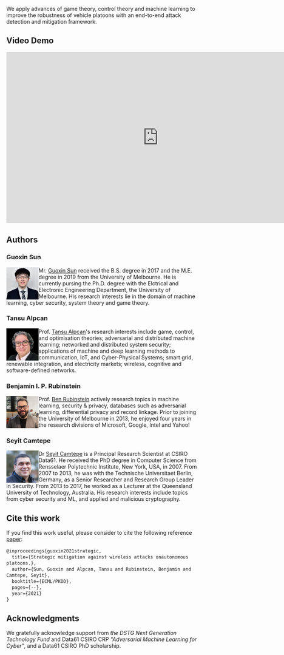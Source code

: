 
We apply advances of game theory, control theory and machine learning to improve the robustness of vehicle platoons with an end-to-end attack detection and mitigation framework.

## Video Demo

<iframe width="800" height="450" src="https://www.youtube.com/embed/Hhwx8qap5ts" title="YouTube video player" frameborder="0" allow="accelerometer; autoplay; clipboard-write; encrypted-media; gyroscope; picture-in-picture" allowfullscreen></iframe>

## Authors
### Guoxin Sun
<img src="Sefi_modified_crop.jpg" alt="Guoxin Sun's profile picture" width="85" height="85" align="left">Mr. [Guoxin Sun](https://electrical.eng.unimelb.edu.au/people/research-students) received the B.S. degree in 2017 and the M.E. degree in 2019 from the University of Melbourne. He is currently pursing the Ph.D. degree with the Elctrical and Electronic Engineering Department, the University of Melbourne. His research interests lie in the domain of machine learning, cyber security, system theory and game theory.

### Tansu Alpcan
<img src="tansu.jpg" alt="Tansu Alpcan's profile picture" width="85" height="85" align="left">Prof. [Tansu Alpcan](https://findanexpert.unimelb.edu.au/profile/425318-tansu-alpcan)'s research interests include game, control, and optimisation theories; adversarial and distributed machine learning; networked and distributed system security; applications of machine and deep learning methods to communication, IoT, and Cyber-Physical Systems; smart grid, renewable integration, and electricity markets; wireless, cognitive and software-defined networks.

### Benjamin I. P. Rubinstein
<img src="Ben1crop.jpg" alt="Benjamin I. P. Rubinstein's profile picture" width="85" height="85" align="left">Prof. [Ben Rubinstein](https://findanexpert.unimelb.edu.au/profile/20074-ben-rubinstein) actively research topics in machine learning, security & privacy, databases such as adversarial learning, differential privacy and record linkage. Prior to joining the University of Melbourne in 2013, he enjoyed four years in the research divisions of Microsoft, Google, Intel and Yahoo!

### Seyit Camtepe
<img src="Seyit.jpg" alt="Seyit Camtepe's profile picture" width="85" height="85" align="left">Dr [Seyit Camtepe](https://people.csiro.au/C/S/Seyit-Camtepe) is a Principal Research Scientist at CSIRO Data61. He received the PhD degree in Computer Science from Rensselaer Polytechnic Institute, New York, USA, in 2007. From 2007 to 2013, he was with the Technische Universitaet Berlin, Germany, as a Senior Researcher and Research Group Leader in Security. From 2013 to 2017, he worked as a Lecturer at the Queensland University of Technology, Australia. His research interests include topics from cyber security and ML, and applied and malicious cryptography.

## Cite this work
If you find this work useful, please consider to cite the following reference [paper](https://garrisonsun.github.io/End-to-end-atttack-detection-and-mitigation-framework/):
```
@inproceedings{guoxin2021strategic,
  title={Strategic mitigation against wireless attacks onautonomous platoons.},
  author={Sun, Guoxin and Alpcan, Tansu and Rubinstein, Benjamin and Camtepe, Seyit},
  booktitle={ECML/PKDD},
  pages={--},
  year={2021}
}
```

## Acknowledgments
We gratefully acknowledge support from _the DSTG Next Generation Technology Fund_ and Data61 CSIRO CRP _"Adversarial Machine Learning for Cyber"_, and a Data61 CSIRO PhD scholarship.
